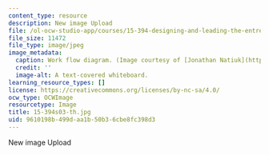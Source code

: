 ```yaml
---
content_type: resource
description: New image Upload
file: /ol-ocw-studio-app/courses/15-394-designing-and-leading-the-entrepreneurial-organization-spring-2003/9610198b499daa1b50b36cbe8fc398d3_15-394s03-th.jpg
file_size: 11472
file_type: image/jpeg
image_metadata:
  caption: Work flow diagram. (Image courtesy of [Jonathan Natiuk](http://www.freeimages.com/photo/workflow-1457844).)
  credit: ''
  image-alt: A text-covered whiteboard.
learning_resource_types: []
license: https://creativecommons.org/licenses/by-nc-sa/4.0/
ocw_type: OCWImage
resourcetype: Image
title: 15-394s03-th.jpg
uid: 9610198b-499d-aa1b-50b3-6cbe8fc398d3
---
```

New image Upload